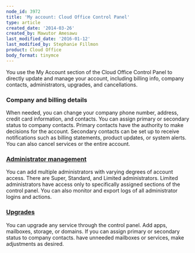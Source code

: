 ```yaml
---
node_id: 3972
title: 'My account: Cloud Office Control Panel'
type: article
created_date: '2014-03-26'
created_by: Mawutor Amesawu
last_modified_date: '2016-01-12'
last_modified_by: Stephanie Fillmon
product: Cloud Office
body_format: tinymce
---
```


You use the My Account section of the Cloud Office Control Panel to
directly update and manage your account, including billing info, company
contacts, administrators, upgrades, and cancellations.

### Company and billing details

When needed, you can change your company phone number, address, credit
card information, and contacts. You can assign primary or secondary
status to company contacts. Primary contacts have the authority to make
decisions for the account. Secondary contacts can be set up to receive
notifications such as billing statements, product updates, or system
alerts. You can also cancel services or the entire account.

### [Administrator management](/howto/manage-email-administrators-with-the-cloud-office-control-panel)

You can add multiple administrators with varying degrees of account
access. There are Super, Standard, and Limited administrators. Limited
administrators have access only to specifically assigned sections of the
control panel. You can also monitor and export logs of all administrator
logins and actions.

### [Upgrades](/howto/upgrades-cloud-office-control-panel)

You can upgrade any service through the control panel. Add apps,
mailboxes, storage, or domains. If you can assign primary or secondary
status to company contacts. have unneeded mailboxes or services, make
adjustments as desired.

